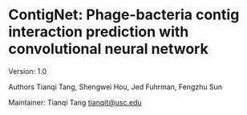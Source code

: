 # ContigNet: Phage-bacteria contig interaction prediction with convolutional neural network

Version: 1.0

Authors Tianqi Tang, Shengwei Hou, Jed Fuhrman, Fengzhu Sun

Maintainer: Tianqi Tang tianqit@usc.edu
